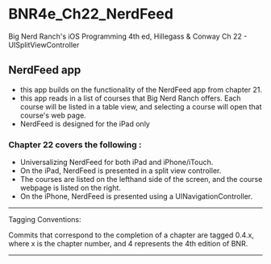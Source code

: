 # BNR4e\_Ch22\_NerdFeed
Big Nerd Ranch's iOS Programming 4th ed, Hillegass & Conway
Ch 22 - UISplitViewController

## NerdFeed app 
- this app builds on the functionality of the NerdFeed app from chapter 21.
- this app reads in a list of courses that Big Nerd Ranch offers.  Each course will be listed in a table view, and selecting a course will open that course's web page.
- NerdFeed is designed for the iPad only

### Chapter 22 covers the following :


- Universalizing NerdFeed for both iPad and iPhone/iTouch.  
- On the iPad, NerdFeed is presented in a split view controller.  
- The courses are listed on the lefthand side of the screen, and the course webpage is listed on the right. 
- On the iPhone, NerdFeed is presented using a UINavigationController.  


---------------------------------------
Tagging Conventions: 

Commits that correspond to the completion of a chapter are tagged 0.4.x, 
where x is the chapter number, and 4 represents the 4th edition of BNR. 

---------------------------------------
